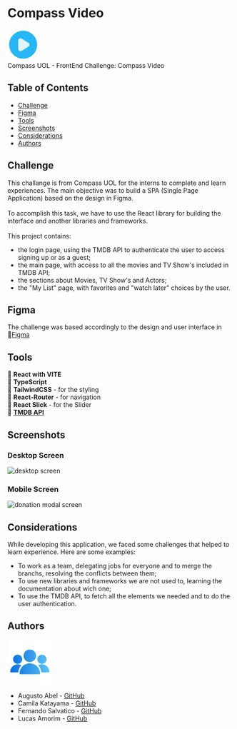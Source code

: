 # Compass Video

<img width="70px" src="./src/images/icons/blue-play.png"><br>
Compass UOL - FrontEnd Challenge: Compass Video<br>


## Table of Contents

- [Challenge](#challenge)
- [Figma](#figma)
- [Tools](#tools)
- [Screenshots](#screenshots)
- [Considerations](#considerations)
- [Authors](#authors)


## Challenge

This challange is from Compass UOL for the interns to complete and learn experiences.
The main objective was to build a SPA (Single Page Application) based on the design in Figma.<br><br>
To accomplish this task, we have to use the React library for building the interface and another libraries and frameworks.<br><br>
This project contains:
- the login page, using the TMDB API to authenticate the user to access signing up or as a guest;
- the main page, with access to all the movies and TV Show's included in TMDB API;
- the sections about Movies, TV Show's and Actors;
- the "My List" page, with favorites and "watch later" choices by the user.


## Figma

The challenge was based accordingly to the design and user interface in 🔗[Figma](https://www.figma.com/file/Jz1kalLo4N6bnNDrYjgpBR/Compass-Video?type=design&node-id=0%3A1&mode=design&t=qYhmrU8xg7rcpW3U-1)

## Tools

🔨 <b>React with VITE</b><br>
🔨 <b>TypeScript</b><br>
🔨 <b>TailwindCSS</b> - for the styling<br>
🔨 <b>React-Router</b> - for navigation<br>
🔨 <b>React Slick</b> - for the Slider<br>
🔨 [<b>TMDB API</b>](https://developer.themoviedb.org/reference/intro/getting-started)<br>

## Screenshots

### Desktop Screen
<img src="./src/assets/images/desktop-screen.gif" alt="desktop screen">

### Mobile Screen
<img width="360px" src="./src/assets/images/donate-modal.gif" alt="donation modal screen">


## Considerations

While developing this application, we faced some challenges that helped to learn experience. Here are some examples:

- To work as a team, delegating jobs for everyone and to merge the branchs, resolving the conflicts between them;
- To use new libraries and frameworks we are not used to, learning the documentation about wich one;
- To use the TMDB API, to fetch all the elements we needed and to do the user authentication.

## Authors

<img width="100px" src="./src/images/icons/people-icon.png">

- Augusto Abel - [GitHub](https://github.com/augustoabel)
- Camila Katayama - [GitHub](https://github.com/camilakataa)
- Fernando Salvatico - [GitHub](https://github.com/fehsalvatico7)
- Lucas Amorim - [GitHub](https://github.com/Amorimsl)



